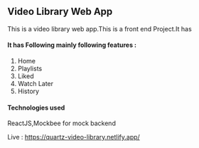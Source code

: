 ## Video Library Web App

This is a video library web app.This is a front end Project.It has 
#### It has Following mainly following features :
1) Home
2) Playlists
3) Liked
4) Watch Later 
5) History

#### Technologies used 
 ReactJS,Mockbee for mock backend
 
 Live : https://quartz-video-library.netlify.app/
